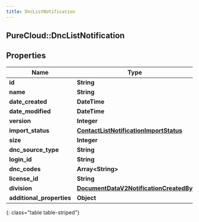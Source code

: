 ```yaml
---
title: DncListNotification
---
```

## PureCloud::DncListNotification

## Properties

|Name | Type | Description | Notes|
|------------ | ------------- | ------------- | -------------|
| **id** | **String** |  | [optional] |
| **name** | **String** |  | [optional] |
| **date_created** | **DateTime** |  | [optional] |
| **date_modified** | **DateTime** |  | [optional] |
| **version** | **Integer** |  | [optional] |
| **import_status** | [**ContactListNotificationImportStatus**](ContactListNotificationImportStatus.html) |  | [optional] |
| **size** | **Integer** |  | [optional] |
| **dnc_source_type** | **String** |  | [optional] |
| **login_id** | **String** |  | [optional] |
| **dnc_codes** | **Array&lt;String&gt;** |  | [optional] |
| **license_id** | **String** |  | [optional] |
| **division** | [**DocumentDataV2NotificationCreatedBy**](DocumentDataV2NotificationCreatedBy.html) |  | [optional] |
| **additional_properties** | **Object** |  | [optional] |
{: class="table table-striped"}


